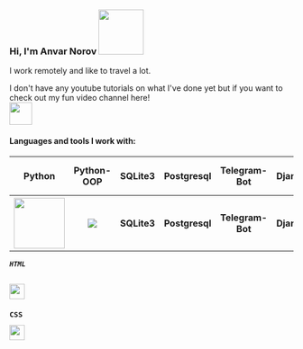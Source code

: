 ### Hi, I'm Anvar Norov <img src="[[[[https://media.giphy.com/media/ppFKTGfSETHDq/giphy.gif](https://media.giphy.com/media/AWNxDbtHGIJDW/giphy.gif)](https://media.giphy.com/media/XaA0fpudSHPf4MPlEK/giphy.gif)](https://media.giphy.com/media/IoV8LXyfxdc16MfP2R/giphy.gif)](https://media.giphy.com/media/UDoUluo6dOP72/giphy.gif)" width="80px">

I work remotely and like to travel a lot.

I don't have any youtube tutorials on what I've done yet but if you want to check out my fun video channel here! </br>
<a href="https://www.youtube.com/channel/UCPQ3FAImgMI2qjL2n_Z233Q"> <img src="https://vectorseek.com/wp-content/uploads/2022/02/Youtube-Icon-Logo-Vector.jpg" width="40px"></a>
#### Languages and tools I work with:
<table>
	<tr>
		<th>Python</th>
		<th>Python-OOP</th>
		<th>SQLite3</th>
    		<th>Postgresql</th>
    		<th>Telegram-Bot</th>
    		<th>Django</th>
    		<th>Office Programms Pack</th>
	</tr>
  	<tr>
		<th><img src="[https://encrypted-tbn0.gstatic.com/images?q=tbn:ANd9GcTZZcoSxPx8HIDEWTXTyUIX0TBVEUABvUwu2dG0dtDtVb_7C6_0oG_lt_OuhiZIE5Qnpvw&usqp=CAU](https://encrypted-tbn0.gstatic.com/images?q=tbn:ANd9GcQfMvKXrrQxeDQJcBMqMoH9EYpsiTAoe7BFig&usqp=CAU)" width="90px"></th>
		<th><img src="https://i.ytimg.com/vi/8cmQHom36_w/hqdefault.jpg?sqp=-oaymwEWCKgBEF5IWvKriqkDCQgBFQAAiEIYAQ==&rs=AOn4CLBj62AbL-o6wqn7SSOtYSgL0RDGsw" widht="60px"></th>
		<th>SQLite3</th>
    		<th>Postgresql</th>
   		<th>Telegram-Bot</th>
    		<th>Django</th>
   		<th>Office Programms Pack</th>
	</tr>
</table>
<code><h6><b>HTML</h6><img src="https://www.freepnglogos.com/uploads/html5-logo-png/html5-logo-html-icons-download-14.png" width="27px"><code>
<code><h2><b>CSS</h2><img src="https://encrypted-tbn0.gstatic.com/images?q=tbn:ANd9GcSvYHeT1bewB9tAr9ZqOnBmDGwzrtVsKrpgIRDNjfOcFiYsemGheab07Bgo6bIGBFVLSDA&usqp=CAU" width="27px"><code>

